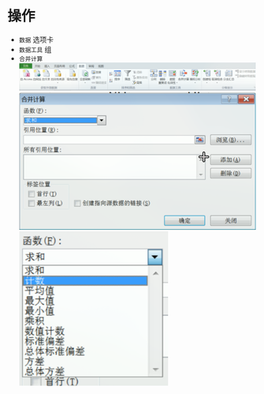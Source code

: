# 操作

- `数据` 选项卡
- `数据工具` 组
- `合并计算`
![](../../../../Resource/Pasted%20image%2020250522091741.png)
![](../../../../Resource/Pasted%20image%2020250522091801.png)![](../../../../Resource/Pasted%20image%2020250522091809.png)